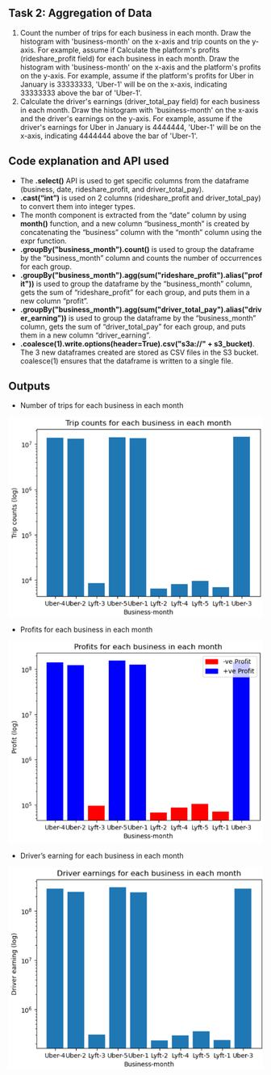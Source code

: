 ## Task 2: Aggregation of Data
1. Count the number of trips for each business in each month. Draw the histogram with 'business-month' on the x-axis and trip counts on the y-axis. For example, assume if Calculate the platform's profits (rideshare_profit field) for each business in each month. Draw the histogram with 'business-month' on the x-axis and the platform's profits on the y-axis. For example, assume if the platform's profits for Uber in January is 33333333, 'Uber-1' will be on the x-axis, indicating 33333333 above the bar of 'Uber-1'.
3. Calculate the driver's earnings (driver_total_pay field) for each business in each month. Draw the histogram with 'business-month' on the x-axis and the driver's earnings on the y-axis. For example, assume if the driver's earnings for Uber in January is 4444444, 'Uber-1' will be on the x-axis, indicating 4444444 above the bar of 'Uber-1'.

## Code explanation and API used
- The __.select()__ API is used to get specific columns from the dataframe (business, date, rideshare_profit, and driver_total_pay).
- __.cast(“int”)__ is used on 2 columns (rideshare_profit and driver_total_pay) to convert them into integer types.
- The month component is extracted from the “date” column by using __month()__ function, and a new column “business_month” is created by concatenating the “business” column with the “month” column using the expr function.
- __.groupBy("business_month").count()__ is used to group the dataframe by the “business_month” column and counts the number of occurrences for each group.
- __.groupBy("business_month").agg(sum("rideshare_profit").alias("profit"))__ is used to group the dataframe by the “business_month” column, gets the sum of “rideshare_profit” for each group, and puts them in a new column “profit”.
- __.groupBy("business_month").agg(sum("driver_total_pay").alias("driver_earning"))__ is used to group the dataframe by the “business_month” column, gets the sum of “driver_total_pay” for each group, and puts them in a new column “driver_earning”.
- __.coalesce(1).write.options(header=True).csv("s3a://" + s3_bucket)__. The 3 new dataframes created are stored as CSV files in the S3 bucket. coalesce(1) ensures that the dataframe is written to a single file.

## Outputs
- Number of trips for each business in each month
<!-- <img src="Outputs/trips.png" width="500" height="500" align="left" /> -->
![alt img](Outputs/trips.png)

- Profits for each business in each month
<!-- <img src="Outputs/profits.png" width="500" height="500" align="left" /> -->
![alt img](Outputs/profits.png)


- Driver’s earning for each business in each month
<!-- <img src="Outputs/driver_earnings.png" width="500" height="500" align="left" /> -->
![alt img](Outputs/driver_earnings.png)
